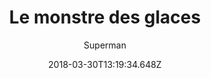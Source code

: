 ---
tmdb_id: '145961'
title: Le monstre des glaces
original_title: The Arctic Giant
author: Superman
img_name: arcticGiant.jpg
release_date: '1942-02-26'
synopsis: ''
tags:
- Superman
- Fleischer
category:
- Dessins Animés
youtube_url: ''
vimeo_url: ''
archive_url: ''
dailymotion_url: //www.dailymotion.com/embed/video/x6h1b9c
cast: 'Joan Alexander,Jackson Beck,Bud Collyer,Julian Noa'
crew: 'Dave Fleischer,Max Fleischer,Jerry Siegel,Joe Shuster,Bill Turner'
imdb_id: tt0034466
adult: 'false'
date: '2018-03-30T13:19:34.648Z'
---